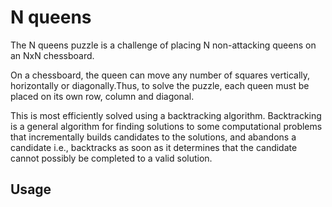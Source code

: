 # N queens

The N queens puzzle is a challenge of placing N non-attacking queens on an NxN chessboard.

On a chessboard, the queen can move any number of squares vertically, horizontally
or diagonally.Thus, to solve the puzzle, each queen must be placed on its own
row, column and diagonal.

This is most efficiently solved using a backtracking algorithm. Backtracking is
a general algorithm for finding solutions to some computational problems that
incrementally builds candidates to the solutions, and abandons a candidate i.e.,
backtracks as soon as it determines that the candidate cannot possibly be completed
to a valid solution.

## Usage